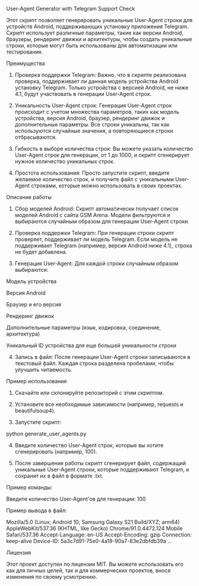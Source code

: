 
User-Agent Generator with Telegram Support Check

Этот скрипт позволяет генерировать уникальные User-Agent строки для устройств Android, поддерживающих установку приложения Telegram. Скрипт использует различные параметры, такие как версии Android, браузеры, рендеринг движки и архитектуры, чтобы создать уникальные строки, которые могут быть использованы для автоматизации или тестирования.

Преимущества

1. Проверка поддержки Telegram: Важно, что в скрипте реализована проверка, поддерживает ли данная модель устройства Android установку Telegram. Только устройства с версией Android, не ниже 4.1, будут участвовать в генерации User-Agent строк.


2. Уникальность User-Agent строк: Генерация User-Agent строк происходит с учетом множества параметров, таких как модель устройства, версия Android, браузер, рендеринг движок и дополнительные параметры. Все строки уникальны, так как используются случайные значения, а повторяющиеся строки отбрасываются.


3. Гибкость в выборе количества строк: Вы можете указать количество User-Agent строк для генерации, от 1 до 1000, и скрипт сгенерирует нужное количество уникальных строк.


4. Простота использования: Просто запустите скрипт, введите желаемое количество строк, и получите файл с уникальными User-Agent строками, которые можно использовать в своих проектах.



Описание работы

1. Сбор моделей Android: Скрипт автоматически получает список моделей Android с сайта GSM Arena. Модели фильтруются и выбираются случайным образом для генерации User-Agent строки.


2. Проверка поддержки Telegram: При генерации строки скрипт проверяет, поддерживает ли модель Telegram. Если модель не поддерживает Telegram (например, версия Android ниже 4.1), строка не будет добавлена.


3. Генерация User-Agent: Для каждой строки случайным образом выбираются:

Модель устройства

Версия Android

Браузер и его версия

Рендеринг движок

Дополнительные параметры (язык, кодировка, соединение, архитектура)

Уникальный ID устройства для еще большей уникальности строки



4. Запись в файл: После генерации User-Agent строки записываются в текстовый файл. Каждая строка разделена пробелами, чтобы улучшить читаемость.



Пример использования

1. Скачайте или склонируйте репозиторий с этим скриптом.


2. Установите все необходимые зависимости (например, requests и beautifulsoup4).


3. Запустите скрипт:

python generate_user_agents.py


4. Введите количество User-Agent строк, которые вы хотите сгенерировать (например, 100).


5. После завершения работы скрипт сгенерирует файл, содержащий уникальные User-Agent строки, которые поддерживают Telegram, и сохранит их в файл в формате .txt.



Пример команды:

Введите количество User-Agent'ов для генерации: 100

Пример вывода в файл:

Mozilla/5.0 (Linux; Android 10; Samsung Galaxy S21 Build/XYZ; arm64) AppleWebKit/537.36 (KHTML, like Gecko) Chrome/91.0.4472.124 Mobile Safari/537.36 Accept-Language: en-US Accept-Encoding: gzip Connection: keep-alive Device-ID: 5a3c7d91-75e0-4a18-90a7-83e2dbfdb39a
...

Лицензия

Этот проект доступен по лицензии MIT. Вы можете использовать его как для личных целей, так и для коммерческих проектов, внося изменения по своему усмотрению.
